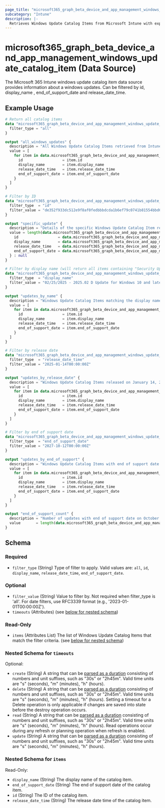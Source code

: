 ```yaml
---
page_title: "microsoft365_graph_beta_device_and_app_management_windows_update_catalog_item Data Source - terraform-provider-microsoft365"
subcategory: "Intune"
description: |-
  Retrieves Windows Update Catalog Items from Microsoft Intune with explicit filtering options.
---
```


# microsoft365_graph_beta_device_and_app_management_windows_update_catalog_item (Data Source)

The Microsoft 365 Intune windows update catalog item data source provides information about a windows updates. Can be filtered by
id, display_name , end_of_support_date and release_date_time.

## Example Usage

```terraform
# Return all catalog items
data "microsoft365_graph_beta_device_and_app_management_windows_update_catalog_item" "all" {
  filter_type = "all"
}

output "all_windows_updates" {
  description = "All Windows Update Catalog Items retrieved from Intune"
  value = [
    for item in data.microsoft365_graph_beta_device_and_app_management_windows_update_catalog_item.all.items : {
      id                  = item.id
      display_name        = item.display_name
      release_date_time   = item.release_date_time
      end_of_support_date = item.end_of_support_date
    }
  ]
}

# Filter by ID
data "microsoft365_graph_beta_device_and_app_management_windows_update_catalog_item" "by_id" {
  filter_type  = "id"
  filter_value = "de352f933dc512e9f8af0fedbbbdcda1b6ef79c0741b81554bbd6743af8b4d89"
}

output "specific_update" {
  description = "Details of the specific Windows Update Catalog Item retrieved by ID"
  value = length(data.microsoft365_graph_beta_device_and_app_management_windows_update_catalog_item.by_id.items) > 0 ? {
    id                  = data.microsoft365_graph_beta_device_and_app_management_windows_update_catalog_item.by_id.items[0].id
    display_name        = data.microsoft365_graph_beta_device_and_app_management_windows_update_catalog_item.by_id.items[0].display_name
    release_date_time   = data.microsoft365_graph_beta_device_and_app_management_windows_update_catalog_item.by_id.items[0].release_date_time
    end_of_support_date = data.microsoft365_graph_beta_device_and_app_management_windows_update_catalog_item.by_id.items[0].end_of_support_date
  } : null
}

# Filter by display name (will return all items containing "Security Update" in their name)
data "microsoft365_graph_beta_device_and_app_management_windows_update_catalog_item" "by_name" {
  filter_type  = "display_name"
  filter_value = "02/25/2025 - 2025.02 D Update for Windows 10 and later"
}

output "updates_by_name" {
  description = "Windows Update Catalog Items matching the display name '02/25/2025 - 2025.02 D Update for Windows 10 and later'"
  value = [
    for item in data.microsoft365_graph_beta_device_and_app_management_windows_update_catalog_item.by_name.items : {
      id                  = item.id
      display_name        = item.display_name
      release_date_time   = item.release_date_time
      end_of_support_date = item.end_of_support_date
    }
  ]
}

# Filter by release date
data "microsoft365_graph_beta_device_and_app_management_windows_update_catalog_item" "by_release_date" {
  filter_type  = "release_date_time"
  filter_value = "2025-01-14T00:00:00Z"
}

output "updates_by_release_date" {
  description = "Windows Update Catalog Items released on January 14, 2025"
  value = [
    for item in data.microsoft365_graph_beta_device_and_app_management_windows_update_catalog_item.by_release_date.items : {
      id                  = item.id
      display_name        = item.display_name
      release_date_time   = item.release_date_time
      end_of_support_date = item.end_of_support_date
    }
  ]
}

# Filter by end of support date
data "microsoft365_graph_beta_device_and_app_management_windows_update_catalog_item" "by_end_of_support" {
  filter_type  = "end_of_support_date"
  filter_value = "2027-10-12T00:00:00Z"
}

output "updates_by_end_of_support" {
  description = "Windows Update Catalog Items with end of support date on October 12, 2027"
  value = [
    for item in data.microsoft365_graph_beta_device_and_app_management_windows_update_catalog_item.by_end_of_support.items : {
      id                  = item.id
      display_name        = item.display_name
      release_date_time   = item.release_date_time
      end_of_support_date = item.end_of_support_date
    }
  ]
}

output "end_of_support_count" {
  description = "Number of updates with end of support date on October 12, 2027"
  value       = length(data.microsoft365_graph_beta_device_and_app_management_windows_update_catalog_item.by_end_of_support.items)
}
```

<!-- schema generated by tfplugindocs -->
## Schema

### Required

- `filter_type` (String) Type of filter to apply. Valid values are: `all`, `id`, `display_name`, `release_date_time`, `end_of_support_date`.

### Optional

- `filter_value` (String) Value to filter by. Not required when filter_type is 'all'. For date filters, use RFC3339 format (e.g., '2023-01-01T00:00:00Z').
- `timeouts` (Attributes) (see [below for nested schema](#nestedatt--timeouts))

### Read-Only

- `items` (Attributes List) The list of Windows Update Catalog Items that match the filter criteria. (see [below for nested schema](#nestedatt--items))

<a id="nestedatt--timeouts"></a>
### Nested Schema for `timeouts`

Optional:

- `create` (String) A string that can be [parsed as a duration](https://pkg.go.dev/time#ParseDuration) consisting of numbers and unit suffixes, such as "30s" or "2h45m". Valid time units are "s" (seconds), "m" (minutes), "h" (hours).
- `delete` (String) A string that can be [parsed as a duration](https://pkg.go.dev/time#ParseDuration) consisting of numbers and unit suffixes, such as "30s" or "2h45m". Valid time units are "s" (seconds), "m" (minutes), "h" (hours). Setting a timeout for a Delete operation is only applicable if changes are saved into state before the destroy operation occurs.
- `read` (String) A string that can be [parsed as a duration](https://pkg.go.dev/time#ParseDuration) consisting of numbers and unit suffixes, such as "30s" or "2h45m". Valid time units are "s" (seconds), "m" (minutes), "h" (hours). Read operations occur during any refresh or planning operation when refresh is enabled.
- `update` (String) A string that can be [parsed as a duration](https://pkg.go.dev/time#ParseDuration) consisting of numbers and unit suffixes, such as "30s" or "2h45m". Valid time units are "s" (seconds), "m" (minutes), "h" (hours).


<a id="nestedatt--items"></a>
### Nested Schema for `items`

Read-Only:

- `display_name` (String) The display name of the catalog item.
- `end_of_support_date` (String) The end of support date of the catalog item.
- `id` (String) The ID of the catalog item.
- `release_date_time` (String) The release date time of the catalog item.